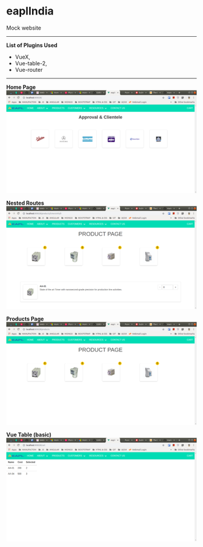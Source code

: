 # eaplIndia
Mock website

---

**List of Plugins Used**
* VueX, 
* Vue-table-2,
* Vue-router

---

**Home Page**
![alt_text](https://github.com/karancrazy007/eaplIndia/blob/master/home%20page.png)

**Nested Routes**
![alt_text](https://github.com/karancrazy007/eaplIndia/blob/master/nested%20routes.png)

**Products Page**
![alt_text](https://github.com/karancrazy007/eaplIndia/blob/master/products%20page.png)

**Vue Table (basic)**
![alt_text](https://github.com/karancrazy007/eaplIndia/blob/master/vue%20table.png)

